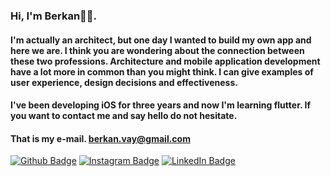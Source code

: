 ### Hi, I'm Berkan👋🏻.
#### I'm actually an architect, but one day I wanted to build my own app and here we are. I think you are wondering about the connection between these two professions. Architecture and mobile application development have a lot more in common than you might think. I can give examples of user experience, design decisions and effectiveness.
#### I've been developing iOS for three years and now I'm learning flutter. If you want to contact me and say hello do not hesitate.
#### That is my e-mail. <berkan.vay@gmail.com>

[![Github Badge](https://img.shields.io/badge/GitHub-100000?style=for-the-badge&logo=github&logoColor=white)](https://github.com/BerkanVay?tab=repositories) 
[![Instagram Badge](https://img.shields.io/badge/Instagram-E4405F?style=for-the-badge&logo=instagram&logoColor=white)](https://www.instagram.com/berkanvay/) 
[![LinkedIn Badge](https://img.shields.io/badge/LinkedIn-0077B5?style=for-the-badge&logo=linkedin&logoColor=white)](https://www.linkedin.com/in/berkan-vay/) 
